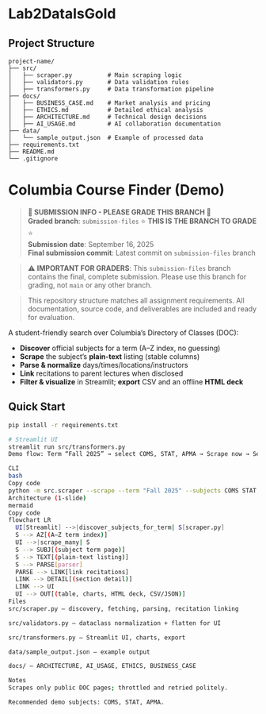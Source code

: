 # Lab2DataIsGold

## Project Structure

```
project-name/
├── src/
│   ├── scraper.py          # Main scraping logic
│   ├── validators.py       # Data validation rules
│   ├── transformers.py     # Data transformation pipeline
├── docs/
│   ├── BUSINESS_CASE.md    # Market analysis and pricing
│   ├── ETHICS.md           # Detailed ethical analysis
│   ├── ARCHITECTURE.md     # Technical design decisions
│   ├── AI_USAGE.md         # AI collaboration documentation
├── data/
│   └── sample_output.json  # Example of processed data
├── requirements.txt
├── README.md
└── .gitignore
```

# Columbia Course Finder (Demo)

> **🎯 SUBMISSION INFO - PLEASE GRADE THIS BRANCH 🎯**  
> **Graded branch**: `submission-files` ⭐ **THIS IS THE BRANCH TO GRADE** ⭐  
> **Submission date**: September 16, 2025  
> **Final submission commit**: Latest commit on `submission-files` branch  

> ⚠️ **IMPORTANT FOR GRADERS**: This `submission-files` branch contains the final, complete submission. Please use this branch for grading, not `main` or any other branch.

> This repository structure matches all assignment requirements. All documentation, source code, and deliverables are included and ready for evaluation.

A student-friendly search over Columbia’s Directory of Classes (DOC):

- **Discover** official subjects for a term (A–Z index, no guessing)  
- **Scrape** the subject’s **plain-text** listing (stable columns)  
- **Parse & normalize** days/times/locations/instructors  
- **Link** recitations to parent lectures when disclosed  
- **Filter & visualize** in Streamlit; **export** CSV and an offline **HTML deck**

## Quick Start

```bash
pip install -r requirements.txt

# Streamlit UI
streamlit run src/transformers.py
Demo flow: Term “Fall 2025” → select COMS, STAT, APMA → Scrape now → Search filters (e.g., Tue/Thu) → Visuals → Export deck.

CLI
bash
Copy code
python -m src.scraper --scrape --term "Fall 2025" --subjects COMS STAT APMA -o data/sample_output.json
Architecture (1-slide)
mermaid
Copy code
flowchart LR
  UI[Streamlit] -->|discover_subjects_for_term| S[scraper.py]
  S --> AZ[(A–Z term index)]
  UI -->|scrape_many| S
  S --> SUBJ[(subject term page)]
  S --> TEXT[(plain-text listing)]
  S --> PARSE[parser]
  PARSE --> LINK[link recitations]
  LINK --> DETAIL[(section detail)]
  LINK --> UI
  UI --> OUT[(table, charts, HTML deck, CSV/JSON)]
Files
src/scraper.py — discovery, fetching, parsing, recitation linking

src/validators.py — dataclass normalization + flatten for UI

src/transformers.py — Streamlit UI, charts, export

data/sample_output.json — example output

docs/ — ARCHITECTURE, AI_USAGE, ETHICS, BUSINESS_CASE

Notes
Scrapes only public DOC pages; throttled and retried politely.

Recommended demo subjects: COMS, STAT, APMA.